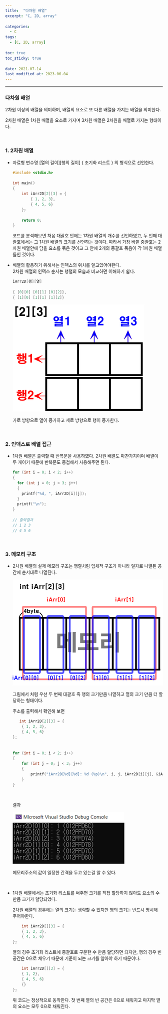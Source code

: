 ```yaml
---
title:  "다차원 배열"
excerpt: "C, 2D, array"

categories:
  - C
tags:
  - [C, 2D, array]

toc: true
toc_sticky: true
 
date: 2021-07-14
last_modified_at: 2023-06-04
---  
```


***

### 다차원 배열  
2차원 이상의 배열을 의미하며, 배열의 요소로 또 다른 배열을 가지는 배열을 의미한다.  

2차원 배열은 1차원 배열을 요소로 가지며 3차원 배열은 2차원을 배열로 가지는 형태이다.  

<br/>

### 1. 2차원 배열
  * 자료형 변수명 \[열의 길이][행의 길이] { 초기화 리스트 } 의 형식으로 선언한다.  

    ```c
    #include <stdio.h>

    int main()
    {
        int iArr2D[2][3] = {
            { 1, 2, 3},
            { 4, 5, 6}
        };
        
        return 0;
    }
    ```  
    코드를 분석해보면 처음 대괄호 안에는 1차원 배열의 개수를 선언하였고, 두 번째 대괄호에서는 그 1차원 배열의 크기를 선언하는 것이다. 따라서 가장 바깥 중괄호는 2차원 배열안에 담을 요소를 묶은 것이고 그 안에 2개의 중괄호 묶음이 각 1차원 배열들인 것이다.  

  * 배열의 활용하기 위해서는 인덱스의 위치를 알고있어야한다.   
  2차원 배열의 인덱스 순서는 행렬의 모습과 비교하면 이해하기 쉽다.  
  
      ```c
      iArr2D[행][열]

      { [0][0] [0][1] [0][2]},
      { [1][0] [1][1] [1][2]}
      ```
      ![array_2_decimal_](/assets/images/posting/20210714/array_2_decimal_.png) 

      가로 방향으로 열이 증가하고 세로 방향으로 행이 증가한다.  


<br/>
  
### 2. 인덱스로 배열 접근
* 1차원 배열은 출력할 때 반복문을 사용하였다. 2차원 배열도 마찬가지이며 배열이 두 개이기 때문에 반복문도 중첩해서 사용해주면 된다.  


  ```c
  for (int i = 0; i < 2; i++)
  {
    for (int j = 0; j < 3; j++)
    {
      printf("%d, ", iArr2D[i][j]);
    }
    printf("\n");
  }

  // 출력결과 
  // 1 2 3
  // 4 5 6
  ```

<br/>

### 3. 메모리 구조
  * 2차원 배열의 실제 메모리 구조는 행렬처럼 입체적 구조가 아니라 일자로 나열된 공간에 순서대로 나열된다.

      ![array_2_decimal_memory](/assets/images/posting/20210714/array_2_decimal_memory.png) 
 
    그림에서 처럼 우선 두 번째 대괄호 즉 행의 크기만큼 나열하고 열의 크기 만큼 더 할당하는 형태이다.  

    주소를 출력해서 확인해 보면

    ```c
       int iArr2D[2][3] = {
        { 1, 2, 3},
        { 4, 5, 6}
    };


    for (int i = 0; i < 2; i++)
    {  
        for (int j = 0; j < 3; j++)
        {
            printf("iArr2D[%d][%d]: %d (%p)\n", i, j, iArr2D[i][j], &iArr2D[i][j]);
        }
    }
    ```
    <br/>
    
    결과  

    ![array_2_decimal_momory_address](/assets/images/posting/20210714/array_2_decimal_momory_address.png)

    메모리주소의 값이 일정한 간격을 두고 있는걸 알 수 있다.  

    <br/>

  * 1차원 배열에서는 초기화 리스트를 써주면 크기를 직접 할당하지 않아도 요소의 수만큼 크기가 할당되었다.  

    2차원 배열의 경우에는 열의 크기는 생략할 수 있지만 행의 크기는 반드시 명시해 주어야한다.

    ```c
        int iArr2D[][3] = {
        { 1, 2, 3},
        { 4, 5, 6}
    };
    ```

    열의 경우 초기화 리스트에 중괄호로 구분한 수 만큼 할당하면 되지만, 행의 경우 빈 공간은 0으로 채우기 때문에 기준이 되는 크기를 알아야 하기 때문이다.  

    ```c
        int iArr2D[][3] = {
        { 1, 2},
        { 4, 5, 6}
        {}
    };
    ```

    위 코드는 정상적으로 동작한다. 첫 번째 열의 빈 공간은 0으로 채워지고 마지막 열의 요소는 모두 0으로 채워진다.